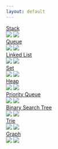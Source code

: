 ```yaml
---
layout: default
---
```


<div class="ds-container">
  <div class="ds-category">
    <div class="ds-page">
      <a href="https://github.com/datastructures-js/stack#datastructures-jsstack">Stack</a>
    </div>
    <div class="ds-badges">
      <img src="https://img.shields.io/npm/v/@datastructures-js/stack.svg"/>
      <img src="https://img.shields.io/npm/dm/@datastructures-js/stack.svg"/>
    </div>
  </div>
  <div class="ds-category">
    <div class="ds-page">
      <a href="https://github.com/datastructures-js/queue#datastructures-jsqueue">Queue</a>
    </div>
    <div class="ds-badges">
      <img src="https://img.shields.io/npm/v/@datastructures-js/queue.svg"/>
      <img src="https://img.shields.io/npm/dm/@datastructures-js/queue.svg"/>
    </div>
  </div>
  <div class="ds-category">
    <div class="ds-page">
      <a href="https://github.com/datastructures-js/linked-list#datastrucures-jslinked-list">Linked List</a>
    </div>
    <div class="ds-badges">
      <img src="https://img.shields.io/npm/v/@datastructures-js/linked-list.svg"/>
      <img src="https://img.shields.io/npm/dm/@datastructures-js/linked-list.svg"/>
    </div>
  </div>
  <div class="ds-category">
    <div class="ds-page">
      <a href="https://github.com/datastructures-js/set#datastructures-jsset">Set</a>
    </div>
    <div class="ds-badges">
      <img src="https://img.shields.io/npm/v/@datastructures-js/set.svg"/>
      <img src="https://img.shields.io/npm/dm/@datastructures-js/set.svg"/>
    </div>
  </div>
  <div class="ds-category">
    <div class="ds-page">
      <a href="https://github.com/datastructures-js/heap#datastructures-jsheap">Heap</a>
    </div>
    <div class="ds-badges">
      <img src="https://img.shields.io/npm/v/@datastructures-js/heap.svg"/>
      <img src="https://img.shields.io/npm/dm/@datastructures-js/heap.svg"/>
    </div>
  </div>
  <div class="ds-category">
    <div class="ds-page">
      <a href="https://github.com/datastructures-js/priority-queue#datastructures-jspriority-queue">Priority Queue</a>
    </div>
    <div class="ds-badges">
      <img src="https://img.shields.io/npm/v/@datastructures-js/priority-queue.svg"/>
      <img src="https://img.shields.io/npm/dm/@datastructures-js/priority-queue.svg"/>
    </div>
  </div>
  <div class="ds-category">
    <div class="ds-page">
      <a href="https://github.com/datastructures-js/binary-search-tree#datastructures-jsbinary-search-tree">Binary Search Tree</a>
    </div>
    <div class="ds-badges">
      <img src="https://img.shields.io/npm/v/@datastructures-js/binary-search-tree.svg"/>
      <img src="https://img.shields.io/npm/dm/@datastructures-js/binary-search-tree.svg"/>
    </div>
  </div>
  <div class="ds-category">
    <div class="ds-page">
      <a href="https://github.com/datastructures-js/trie#datastructures-jstrie">Trie</a>
    </div>
    <div class="ds-badges">
      <img src="https://img.shields.io/npm/v/@datastructures-js/trie.svg"/>
      <img src="https://img.shields.io/npm/dm/@datastructures-js/trie.svg"/>
    </div>
  </div>
  <div class="ds-category">
    <div class="ds-page">
      <a href="https://github.com/datastructures-js/graph#datastructures-jsgraph">Graph</a>
    </div>
    <div class="ds-badges">
      <img src="https://img.shields.io/npm/v/@datastructures-js/graph.svg"/>
      <img src="https://img.shields.io/npm/dm/@datastructures-js/graph.svg"/>
    </div>
  </div>
</div>